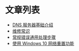 <!-- TITLE: 科普文章 -->
<!-- SUBTITLE: 旨在科普网络基础知识 -->

# 文章列表

- [DNS 服务器基础介绍](/article/popular/科普-dns服务器基础介绍)
- [维修常识](/article/popular/科普-维修常识)
- [常规错误通用处理步骤](/article/popular/科普-常规错误通用处理步骤)
- [使用 Windows 10 网络重置功能](/article/popular/科普-使用Windows10网络重置功能)
